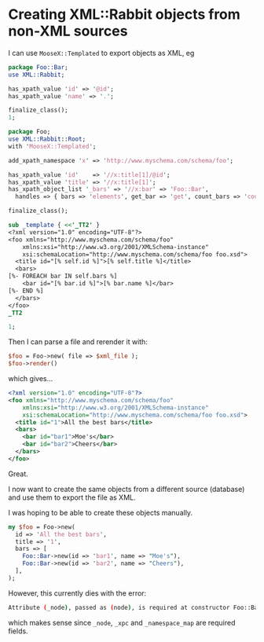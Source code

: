 # Creating XML::Rabbit objects from non-XML sources

I can use `MooseX::Templated` to export objects as XML, eg

```perl
package Foo::Bar;
use XML::Rabbit;

has_xpath_value 'id' => '@id';
has_xpath_value 'name' => '.';

finalize_class();
1;

package Foo;
use XML::Rabbit::Root;
with 'MooseX::Templated';

add_xpath_namespace 'x' => 'http://www.myschema.com/schema/foo';

has_xpath_value 'id'    => '//x:title[1]/@id';
has_xpath_value 'title' => '//x:title[1]';
has_xpath_object_list '_bars' => '//x:bar' => 'Foo::Bar',
  handles => { bars => 'elements', get_bar => 'get', count_bars => 'count' };

finalize_class();

sub _template { <<'_TT2' }
<?xml version="1.0" encoding="UTF-8"?>
<foo xmlns="http://www.myschema.com/schema/foo"
    xmlns:xsi="http://www.w3.org/2001/XMLSchema-instance"
    xsi:schemaLocation="http://www.myschema.com/schema/foo foo.xsd">
  <title id="[% self.id %]">[% self.title %]</title>
  <bars>
[%- FOREACH bar IN self.bars %]
    <bar id="[% bar.id %]">[% bar.name %]</bar>
[%- END %]
  </bars>
</foo>
_TT2

1;
```

Then I can parse a file and rerender it with:

```perl
$foo = Foo->new( file => $xml_file );
$foo->render()
```

which gives...

```xml
<?xml version="1.0" encoding="UTF-8"?>
<foo xmlns="http://www.myschema.com/schema/foo"
    xmlns:xsi="http://www.w3.org/2001/XMLSchema-instance"
    xsi:schemaLocation="http://www.myschema.com/schema/foo foo.xsd">
  <title id="1">All the best bars</title>
  <bars>
    <bar id="bar1">Moe's</bar>
    <bar id="bar2">Cheers</bar>
  </bars>
</foo>
```

Great.

I now want to create the same objects from a different source (database) and use them to export the file as XML.

I was hoping to be able to create these objects manually.

```perl
my $foo = Foo->new(
  id => 'All the best bars',
  title => '1',
  bars => [
    Foo::Bar->new(id => 'bar1', name => "Moe's"),
    Foo::Bar->new(id => 'bar2', name => "Cheers"),
  ],
);
```

However, this currently dies with the error:

```sh
Attribute (_node), passed as (node), is required at constructor Foo::Bar::new (defined at /[...]/.plenv/versions/5.12.5/lib/perl5/site_perl/5.12.5/XML/Rabbit/Sugar.pm line 136) line 30
```

which makes sense since `_node`, `_xpc` and `_namespace_map` are required fields.
